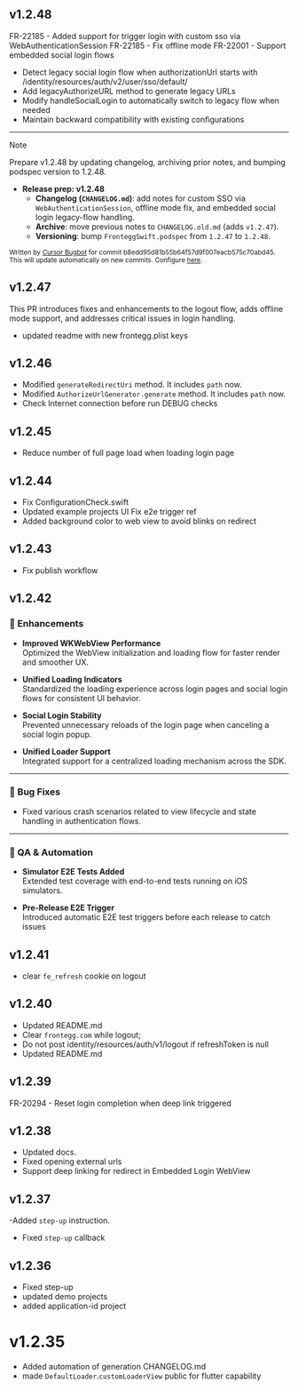 ## v1.2.48
FR-22185 - Added support for trigger login with custom sso via WebAuthenticationSession
FR-22185 - Fix offline mode
FR-22001 - Support embedded social login flows
- Detect legacy social login flow when authorizationUrl starts with /identity/resources/auth/v2/user/sso/default/
- Add legacyAuthorizeURL method to generate legacy URLs
- Modify handleSocialLogin to automatically switch to legacy flow when needed
- Maintain backward compatibility with existing configurations

<!-- CURSOR_SUMMARY -->
---

> [!NOTE]
> Prepare v1.2.48 by updating changelog, archiving prior notes, and bumping podspec version to 1.2.48.
> 
> - **Release prep: v1.2.48**
>   - **Changelog (`CHANGELOG.md`)**: add notes for custom SSO via `WebAuthenticationSession`, offline mode fix, and embedded social login legacy-flow handling.
>   - **Archive**: move previous notes to `CHANGELOG.old.md` (adds `v1.2.47`).
>   - **Versioning**: bump `FronteggSwift.podspec` from `1.2.47` to `1.2.48`.
> 
> <sup>Written by [Cursor Bugbot](https://cursor.com/dashboard?tab=bugbot) for commit b8edd95d81b55b64f57d9f007eacb575c70abd45. This will update automatically on new commits. Configure [here](https://cursor.com/dashboard?tab=bugbot).</sup>
<!-- /CURSOR_SUMMARY -->

## v1.2.47
This PR introduces fixes and enhancements to the logout flow, adds offline mode support, and addresses critical issues in login handling.
- updated readme with new frontegg.plist keys

## v1.2.46
- Modified `generateRedirectUri` method. It includes `path` now.
- Modified `AuthorizeUrlGenerator.generate` method.  It includes `path` now.
- Check Internet connection before run DEBUG checks

## v1.2.45
- Reduce number of full page load when loading login page

## v1.2.44
- Fix ConfigurationCheck.swift
- Updated example projects UI
Fix e2e trigger ref
- Added background color to web view to avoid blinks on redirect 

## v1.2.43
- Fix publish workflow

## v1.2.42
### 🔧 Enhancements
- **Improved WKWebView Performance**  
  Optimized the WebView initialization and loading flow for faster render and smoother UX.

- **Unified Loading Indicators**  
  Standardized the loading experience across login pages and social login flows for consistent UI behavior.

- **Social Login Stability**  
  Prevented unnecessary reloads of the login page when canceling a social login popup.

- **Unified Loader Support**  
  Integrated support for a centralized loading mechanism across the SDK.

---

### 🐞 Bug Fixes
- Fixed various crash scenarios related to view lifecycle and state handling in authentication flows.

---

### 🧪 QA & Automation
- **Simulator E2E Tests Added**  
  Extended test coverage with end-to-end tests running on iOS simulators.

- **Pre-Release E2E Trigger**  
  Introduced automatic E2E test triggers before each release to catch issues

## v1.2.41
- clear `fe_refresh` cookie on logout 

## v1.2.40
- Updated README.md
- Clear `frontegg.com` while logout;
- Do not post identity/resources/auth/v1/logout if refreshToken is null
- Updated README.md

## v1.2.39
FR-20294 - Reset login completion when deep link triggered

## v1.2.38
- Updated docs.
- Fixed opening external urls
- Support deep linking for redirect in Embedded Login WebView

## v1.2.37
-Added `step-up` instruction.
- Fixed `step-up` callback

## v1.2.36
- Fixed step-up
- updated demo projects
- added application-id project

# v1.2.35
- Added automation of generation CHANGELOG.md
- made `DefaultLoader`.`customLoaderView` public for flutter capability
